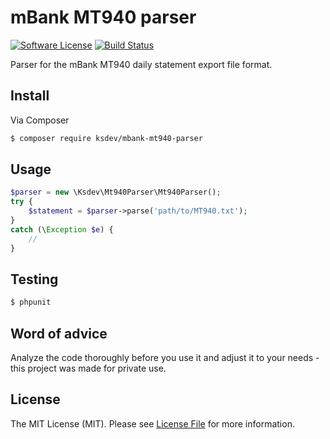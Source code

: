 # mBank MT940 parser

[![Software License](https://img.shields.io/badge/license-MIT-brightgreen.svg?style=flat-square)](LICENSE.md)
[![Build Status](https://img.shields.io/travis/ksdev-pl/mbank-mt940-parser/master.svg?style=flat-square)](https://travis-ci.org/ksdev-pl/mbank-mt940-parser)

Parser for the mBank MT940 daily statement export file format.

## Install

Via Composer

``` bash
$ composer require ksdev/mbank-mt940-parser
```

## Usage

``` php
$parser = new \Ksdev\Mt940Parser\Mt940Parser();
try {
    $statement = $parser->parse('path/to/MT940.txt');
}
catch (\Exception $e) {
    //
}
```

## Testing

``` bash
$ phpunit
```

## Word of advice

Analyze the code thoroughly before you use it and adjust it to your needs - this project was made for private use.

## License

The MIT License (MIT). Please see [License File](LICENSE.md) for more information.
